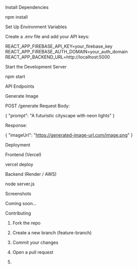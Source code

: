 Install Dependencies

npm install

Set Up Environment Variables

Create a .env file and add your API keys:

REACT_APP_FIREBASE_API_KEY=your_firebase_key
REACT_APP_FIREBASE_AUTH_DOMAIN=your_auth_domain
REACT_APP_BACKEND_URL=http://localhost:5000

Start the Development Server

npm start

API Endpoints

Generate Image

POST /generate
Request Body:

{
  "prompt": "A futuristic cityscape with neon lights"
}

Response:

{
  "imageUrl": "https://generated-image-url.com/image.png"
}

Deployment

Frontend (Vercel)

vercel deploy

Backend (Render / AWS)

node server.js

Screenshots

Coming soon...

Contributing

1. Fork the repo


2. Create a new branch (feature-branch)


3. Commit your changes


4. Open a pull request
5. 
